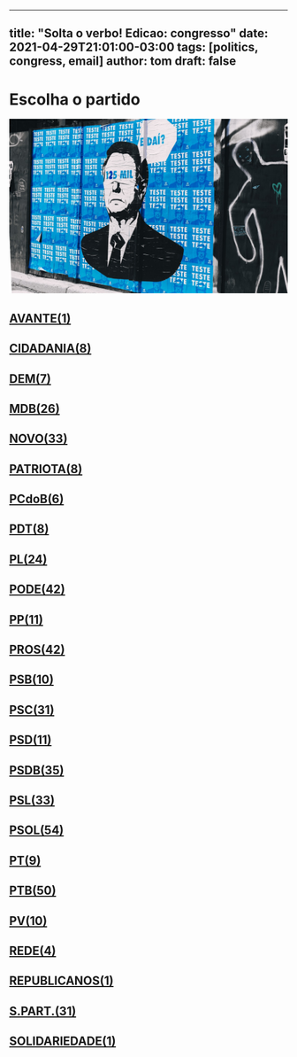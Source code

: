 
---
title: "Solta o verbo! Edicao: congresso"
date: 2021-04-29T21:01:00-03:00
tags: [politics, congress, email]
author: tom
draft: false
---
<h1>Escolha o partido</h1>
<img src="/images/bolsonegligencia.jpeg" />
<h2><a href="mailto:dep.pastorsargentoisidorio@camara.leg.br,"> AVANTE(1) </a></h2><h2><a href="mailto:dep.chiquinhobrazao@camara.leg.br,dep.greyceelias@camara.leg.br,dep.sebastiaooliveira@camara.leg.br,dep.andrejanones@camara.leg.br,dep.luistibe@camara.leg.br,dep.ledasadala@camara.leg.br,dep.tito@camara.leg.br,dep.rubensbueno@camara.leg.br,"> CIDADANIA(8) </a></h2><h2><a href="mailto:dep.danielcoelho@camara.leg.br,dep.davitoria@camara.leg.br,dep.carmenzanotto@camara.leg.br,dep.arnaldojardim@camara.leg.br,dep.alexmanente@camara.leg.br,dep.paulabelmonte@camara.leg.br,dep.pauloazi@camara.leg.br,"> DEM(7) </a></h2><h2><a href="mailto:dep.sostenescavalcante@camara.leg.br,dep.marcossoares@camara.leg.br,dep.alanrick@camara.leg.br,dep.carloshenriquegaguim@camara.leg.br,dep.igorkannario@camara.leg.br,dep.arthuroliveiramaia@camara.leg.br,dep.juninhodopneu@camara.leg.br,dep.geninhozuliani@camara.leg.br,dep.fernandocoelhofilho@camara.leg.br,dep.helioleite@camara.leg.br,dep.kimkataguiri@camara.leg.br,dep.luismiranda@camara.leg.br,dep.professoradorinhaseabrarezende@camara.leg.br,dep.bilacpinto@camara.leg.br,dep.elicorreafilho@camara.leg.br,dep.josemarioschreiner@camara.leg.br,dep.alexandreleite@camara.leg.br,dep.juscelinofilho@camara.leg.br,dep.dr.zachariascalil@camara.leg.br,dep.efraimfilho@camara.leg.br,dep.elmarnascimento@camara.leg.br,dep.leurlomantojunior@camara.leg.br,dep.pedrolupion@camara.leg.br,dep.olivalmarques@camara.leg.br,dep.normaayub@camara.leg.br,dep.marcosaureliosampaio@camara.leg.br,"> MDB(26) </a></h2><h2><a href="mailto:dep.marciobiolchi@camara.leg.br,dep.gutembergreis@camara.leg.br,dep.giovanifeltes@camara.leg.br,dep.carlosbezerra@camara.leg.br,dep.carloschiodini@camara.leg.br,dep.dulcemiranda@camara.leg.br,dep.newtoncardosojr@camara.leg.br,dep.elcionebarbalho@camara.leg.br,dep.danieladowaguinho@camara.leg.br,dep.osmarterra@camara.leg.br,dep.celsomaldaner@camara.leg.br,dep.maurolopes@camara.leg.br,dep.flavianomelo@camara.leg.br,dep.raulhenry@camara.leg.br,dep.fabioreis@camara.leg.br,dep.fabioramalho@camara.leg.br,dep.walteralves@camara.leg.br,dep.rogeriopeninhamendonca@camara.leg.br,dep.mosesrodrigues@camara.leg.br,dep.alceumoreira@camara.leg.br,dep.joaomarcelosouza@camara.leg.br,dep.jessicasales@camara.leg.br,dep.baleiarossi@camara.leg.br,dep.hildorocha@camara.leg.br,dep.sergiosouza@camara.leg.br,dep.hermesparcianello@camara.leg.br,dep.juarezcosta@camara.leg.br,dep.isnaldobulhoesjr@camara.leg.br,dep.herculanopassos@camara.leg.br,dep.herciliocoelhodiniz@camara.leg.br,dep.josepriante@camara.leg.br,dep.luciomosquini@camara.leg.br,dep.alexisfonteyne@camara.leg.br,"> NOVO(33) </a></h2><h2><a href="mailto:dep.lucasgonzalez@camara.leg.br,dep.adrianaventura@camara.leg.br,dep.pauloganime@camara.leg.br,dep.tiagomitraud@camara.leg.br,dep.marcelvanhattem@camara.leg.br,dep.gilsonmarques@camara.leg.br,dep.viniciuspoit@camara.leg.br,dep.alcidesrodrigues@camara.leg.br,"> PATRIOTA(8) </a></h2><h2><a href="mailto:dep.dr.frederico@camara.leg.br,dep.roman@camara.leg.br,dep.pastoreurico@camara.leg.br,dep.marrecafilho@camara.leg.br,dep.fredcosta@camara.leg.br,dep.orlandosilva@camara.leg.br,"> PCdoB(6) </a></h2><h2><a href="mailto:dep.danielalmeida@camara.leg.br,dep.perpetuaalmeida@camara.leg.br,dep.renildocalheiros@camara.leg.br,dep.aliceportugal@camara.leg.br,dep.professoramarcivania@camara.leg.br,dep.jandirafeghali@camara.leg.br,dep.rubenspereirajunior@camara.leg.br,dep.fabiohenrique@camara.leg.br,"> PDT(8) </a></h2><h2><a href="mailto:dep.alexsantana@camara.leg.br,dep.pauloramos@camara.leg.br,dep.gustavofruet@camara.leg.br,dep.tuliogadelha@camara.leg.br,dep.pompeodemattos@camara.leg.br,dep.eduardobismarck@camara.leg.br,dep.silviacristina@camara.leg.br,dep.leonidascristino@camara.leg.br,dep.damiaofeliciano@camara.leg.br,dep.idilvanalencar@camara.leg.br,dep.dagobertonogueira@camara.leg.br,dep.jesussergio@camara.leg.br,dep.andrefigueiredo@camara.leg.br,dep.afonsomotta@camara.leg.br,dep.subtenentegonzaga@camara.leg.br,dep.flavionogueira@camara.leg.br,dep.chicodangelo@camara.leg.br,dep.marlonsantos@camara.leg.br,dep.roberiomonteiro@camara.leg.br,dep.flaviamorais@camara.leg.br,dep.felixmendoncajunior@camara.leg.br,dep.marioheringer@camara.leg.br,dep.maurobenevidesfilho@camara.leg.br,dep.marceloramos@camara.leg.br,"> PL(24) </a></h2><h2><a href="mailto:dep.gelsonazevedo@camara.leg.br,dep.pastorgil@camara.leg.br,dep.pr.marcofeliciano@camara.leg.br,dep.marcioalvino@camara.leg.br,dep.ediolopes@camara.leg.br,dep.giacobo@camara.leg.br,dep.luizcarlosmotta@camara.leg.br,dep.luiznishimori@camara.leg.br,dep.laertebessa@camara.leg.br,dep.magdamofatto@camara.leg.br,dep.wellingtonroberto@camara.leg.br,dep.giovanicherini@camara.leg.br,dep.fernandorodolfo@camara.leg.br,dep.miguellombardi@camara.leg.br,dep.joaomaia@camara.leg.br,dep.joaocarlosbacelar@camara.leg.br,dep.josimarmaranhaozinho@camara.leg.br,dep.luizantoniocorrea@camara.leg.br,dep.joserocha@camara.leg.br,dep.lincolnportela@camara.leg.br,dep.marinasantos@camara.leg.br,dep.abiliosantana@camara.leg.br,dep.capitaofabioabreu@camara.leg.br,dep.aeltonfreitas@camara.leg.br,dep.viniciusgurgel@camara.leg.br,dep.vicentinhojunior@camara.leg.br,dep.valdevannoventa@camara.leg.br,dep.altineucortes@camara.leg.br,dep.tiririca@camara.leg.br,dep.sorayasantos@camara.leg.br,dep.sergiotoledo@camara.leg.br,dep.boscocosta@camara.leg.br,dep.capitaoaugusto@camara.leg.br,dep.juniorlourenco@camara.leg.br,dep.christianedesouzayared@camara.leg.br,dep.raimundocosta@camara.leg.br,dep.cristianovale@camara.leg.br,dep.policialkatiasastre@camara.leg.br,dep.juniormano@camara.leg.br,dep.paulofreirecosta@camara.leg.br,dep.dr.jaziel@camara.leg.br,dep.diegogarcia@camara.leg.br,"> PODE(42) </a></h2><h2><a href="mailto:dep.josemedeiros@camara.leg.br,dep.ricardoteobaldo@camara.leg.br,dep.bacelar@camara.leg.br,dep.renataabreu@camara.leg.br,dep.leomoraes@camara.leg.br,dep.robertodelucena@camara.leg.br,dep.rodrigocoelho@camara.leg.br,dep.josivaldojp@camara.leg.br,dep.josenelto@camara.leg.br,dep.igortimo@camara.leg.br,dep.angelaamin@camara.leg.br,"> PP(11) </a></h2><h2><a href="mailto:dep.hirangoncalves@camara.leg.br,dep.atilalira@camara.leg.br,dep.betorosado@camara.leg.br,dep.iracemaportella@camara.leg.br,dep.marionegromontejr@camara.leg.br,dep.eduardodafonte@camara.leg.br,dep.marceloaro@camara.leg.br,dep.jeronimogoergen@camara.leg.br,dep.ronaldocarletto@camara.leg.br,dep.dimasfabiano@camara.leg.br,dep.guilhermederrite@camara.leg.br,dep.atilalins@camara.leg.br,dep.arthurlira@camara.leg.br,dep.jaquelinecassol@camara.leg.br,dep.andreabdon@camara.leg.br,dep.andrefufuca@camara.leg.br,dep.cacaleao@camara.leg.br,dep.margaretecoelho@camara.leg.br,dep.guilhermemussi@camara.leg.br,dep.celinaleao@camara.leg.br,dep.ricardoizar@camara.leg.br,dep.pedrowestphalen@camara.leg.br,dep.pinheirinho@camara.leg.br,dep.osmarserraglio@camara.leg.br,dep.evairvieirademelo@camara.leg.br,dep.professoralcides@camara.leg.br,dep.adrianodobaldy@camara.leg.br,dep.juliolopes@camara.leg.br,dep.covattifilho@camara.leg.br,dep.nerigeller@camara.leg.br,dep.laerciooliveira@camara.leg.br,dep.faustopinato@camara.leg.br,dep.dr.luizantonioteixeirajr@camara.leg.br,dep.claudiocajado@camara.leg.br,dep.afonsohamm@camara.leg.br,dep.aguinaldoribeiro@camara.leg.br,dep.ricardobarros@camara.leg.br,dep.francocartafina@camara.leg.br,dep.christinoaureo@camara.leg.br,dep.ajalbuquerque@camara.leg.br,dep.fernandomonteiro@camara.leg.br,dep.vaidonoliveira@camara.leg.br,"> PROS(42) </a></h2><h2><a href="mailto:dep.welitonprado@camara.leg.br,dep.erosbiondini@camara.leg.br,dep.clarissagarotinho@camara.leg.br,dep.acaciofavacho@camara.leg.br,dep.gastaovieira@camara.leg.br,dep.toninhowandscheer@camara.leg.br,dep.carladickson@camara.leg.br,dep.ulduricojunior@camara.leg.br,dep.capitaowagner@camara.leg.br,dep.alessandromolon@camara.leg.br,"> PSB(10) </a></h2><h2><a href="mailto:dep.alielmachado@camara.leg.br,dep.jeffersoncampos@camara.leg.br,dep.lidicedamata@camara.leg.br,dep.tedconti@camara.leg.br,dep.lizianebayer@camara.leg.br,dep.juliodelgado@camara.leg.br,dep.lucianoducci@camara.leg.br,dep.vilsondafetaemg@camara.leg.br,dep.tadeualencar@camara.leg.br,dep.emidinhomadeira@camara.leg.br,dep.eliasvaz@camara.leg.br,dep.miltoncoelho@camara.leg.br,dep.felipecarreras@camara.leg.br,dep.ricardosilva@camara.leg.br,dep.cassioandrade@camara.leg.br,dep.gervasiomaia@camara.leg.br,dep.tabataamaral@camara.leg.br,dep.rodrigoagostinho@camara.leg.br,dep.rosanavalle@camara.leg.br,dep.gonzagapatriota@camara.leg.br,dep.mauronazif@camara.leg.br,dep.denisbezerra@camara.leg.br,dep.rafaelmotta@camara.leg.br,dep.feliperigoni@camara.leg.br,dep.camilocapiberibe@camara.leg.br,dep.biradopindare@camara.leg.br,dep.marcelofreixo@camara.leg.br,dep.heitorschuch@camara.leg.br,dep.danilocabral@camara.leg.br,dep.marcelonilo@camara.leg.br,dep.gilbertonascimento@camara.leg.br,"> PSC(31) </a></h2><h2><a href="mailto:dep.glaustindafokus@camara.leg.br,dep.pedrodalua@camara.leg.br,dep.andreferreira@camara.leg.br,dep.lauriete@camara.leg.br,dep.aluisiomendes@camara.leg.br,dep.euclydespettersen@camara.leg.br,dep.ricardodakarol@camara.leg.br,dep.otonidepaula@camara.leg.br,dep.osiresdamaso@camara.leg.br,dep.pauloeduardomartins@camara.leg.br,dep.neucimarfraga@camara.leg.br,"> PSD(11) </a></h2><h2><a href="mailto:dep.misaelvarella@camara.leg.br,dep.stefanoaguiar@camara.leg.br,dep.reinholdstephanesjunior@camara.leg.br,dep.ricardoguidi@camara.leg.br,dep.marxbeltrao@camara.leg.br,dep.vermelho@camara.leg.br,dep.paulovicentecaleffi@camara.leg.br,dep.marcobertaiolli@camara.leg.br,dep.sargentofahur@camara.leg.br,dep.ottoalencarfilho@camara.leg.br,dep.sergiobrito@camara.leg.br,dep.sidneyleite@camara.leg.br,dep.pedroaugustopalareti@camara.leg.br,dep.paulomagalhaes@camara.leg.br,dep.joaquimpassarinho@camara.leg.br,dep.expeditonetto@camara.leg.br,dep.andredepaula@camara.leg.br,dep.antoniobrito@camara.leg.br,dep.franciscojr@camara.leg.br,dep.hugoleal@camara.leg.br,dep.fabiotrad@camara.leg.br,dep.fabiomitidieri@camara.leg.br,dep.edilaziojunior@camara.leg.br,dep.domingosneto@camara.leg.br,dep.diegoandrade@camara.leg.br,dep.jonesmoura@camara.leg.br,dep.delegadoedermauro@camara.leg.br,dep.darcidematos@camara.leg.br,dep.juniorferrari@camara.leg.br,dep.haroldocathedral@camara.leg.br,dep.josenunes@camara.leg.br,dep.juliocesar@camara.leg.br,dep.charlesfernandes@camara.leg.br,dep.cezinhademadureira@camara.leg.br,dep.marianacarvalho@camara.leg.br,"> PSDB(35) </a></h2><h2><a href="mailto:dep.rossoni@camara.leg.br,dep.geovaniadesa@camara.leg.br,dep.rodrigodecastro@camara.leg.br,dep.miguelhaddad@camara.leg.br,dep.terezanelma@camara.leg.br,dep.carlossampaio@camara.leg.br,dep.celiosilveira@camara.leg.br,dep.brunafurlan@camara.leg.br,dep.nilsonpinto@camara.leg.br,dep.betopereira@camara.leg.br,dep.pedrovilela@camara.leg.br,dep.daniloforte@camara.leg.br,dep.eduardocury@camara.leg.br,dep.sheridan@camara.leg.br,dep.eduardobarbosa@camara.leg.br,dep.ednahenrique@camara.leg.br,dep.pauloabiackel@camara.leg.br,dep.alexandrefrota@camara.leg.br,dep.domingossavio@camara.leg.br,dep.ruycarneiro@camara.leg.br,dep.danieltrzeciak@camara.leg.br,dep.pedrocunhalima@camara.leg.br,dep.samuelmoreira@camara.leg.br,dep.biacavassa@camara.leg.br,dep.otavioleite@camara.leg.br,dep.rosemodesto@camara.leg.br,dep.adolfoviana@camara.leg.br,dep.mararocha@camara.leg.br,dep.aecioneves@camara.leg.br,dep.lucasredecker@camara.leg.br,dep.vanderleimacris@camara.leg.br,dep.vitorlippi@camara.leg.br,dep.bibonunes@camara.leg.br,"> PSL(33) </a></h2><h2><a href="mailto:dep.sanderson@camara.leg.br,dep.delegadowaldir@camara.leg.br,dep.bozzella@camara.leg.br,dep.lucianobivar@camara.leg.br,dep.dr.luizovando@camara.leg.br,dep.delegadopablo@camara.leg.br,dep.dra.sorayamanato@camara.leg.br,dep.vitorhugo@camara.leg.br,dep.heitorfreire@camara.leg.br,dep.eduardobolsonaro@camara.leg.br,dep.biakicis@camara.leg.br,dep.luizlima@camara.leg.br,dep.joicehasselmann@camara.leg.br,dep.lourivalgomes@camara.leg.br,dep.delegadomarcelofreitas@camara.leg.br,dep.loestertrutis@camara.leg.br,dep.abouanni@camara.leg.br,dep.carlosjordy@camara.leg.br,dep.julianlemos@camara.leg.br,dep.carolinedetoni@camara.leg.br,dep.celsosabino@camara.leg.br,dep.charllesevangelista@camara.leg.br,dep.christonietto@camara.leg.br,dep.alesilva@camara.leg.br,dep.leomotta@camara.leg.br,dep.coronelchrisostomo@camara.leg.br,dep.coroneltadeu@camara.leg.br,dep.danielfreitas@camara.leg.br,dep.professoradayanepimentel@camara.leg.br,dep.professorjoziel@camara.leg.br,dep.danielsilveira@camara.leg.br,dep.delegadoantoniofurtado@camara.leg.br,dep.coronelarmando@camara.leg.br,dep.luizphilippedeorleansebraganca@camara.leg.br,dep.junioamaral@camara.leg.br,dep.feliciolaterca@camara.leg.br,dep.generalpeternelli@camara.leg.br,dep.alinesleutjes@camara.leg.br,dep.generalgirao@camara.leg.br,dep.marceloalvaroantonio@camara.leg.br,dep.filipebarros@camara.leg.br,dep.felipefrancischini@camara.leg.br,dep.majorfabiana@camara.leg.br,dep.heliolopes@camara.leg.br,dep.guigapeixoto@camara.leg.br,dep.nelsonbarbudo@camara.leg.br,dep.nereucrispim@camara.leg.br,dep.fabioschiochet@camara.leg.br,dep.marcelobrum@camara.leg.br,dep.carlazambelli@camara.leg.br,dep.gurgel@camara.leg.br,dep.nicoletti@camara.leg.br,dep.marciolabre@camara.leg.br,dep.ivanvalente@camara.leg.br,"> PSOL(54) </a></h2><h2><a href="mailto:dep.samiabomfim@camara.leg.br,dep.aureacarolina@camara.leg.br,dep.taliriapetrone@camara.leg.br,dep.vivireis@camara.leg.br,dep.davidmiranda@camara.leg.br,dep.glauberbraga@camara.leg.br,dep.luizaerundina@camara.leg.br,dep.fernandamelchionna@camara.leg.br,dep.rogeriocorreia@camara.leg.br,"> PT(9) </a></h2><h2><a href="mailto:dep.carloszarattini@camara.leg.br,dep.alencarsantanabraga@camara.leg.br,dep.professorarosaneide@camara.leg.br,dep.mariliaarraes@camara.leg.br,dep.vanderloubet@camara.leg.br,dep.alexandrepadilha@camara.leg.br,dep.mariadorosario@camara.leg.br,dep.rejanedias@camara.leg.br,dep.carlosveras@camara.leg.br,dep.gleisihoffmann@camara.leg.br,dep.josericardo@camara.leg.br,dep.rubensotoni@camara.leg.br,dep.leodebrito@camara.leg.br,dep.valmirassuncao@camara.leg.br,dep.ruifalcao@camara.leg.br,dep.joseildoramos@camara.leg.br,dep.waldenorpereira@camara.leg.br,dep.celiomoura@camara.leg.br,dep.marcon@camara.leg.br,dep.reginaldolopes@camara.leg.br,dep.odaircunha@camara.leg.br,dep.pedrouczai@camara.leg.br,dep.joseguimaraes@camara.leg.br,dep.enioverri@camara.leg.br,dep.beneditadasilva@camara.leg.br,dep.betofaro@camara.leg.br,dep.niltotatto@camara.leg.br,dep.airtonfaleiro@camara.leg.br,dep.padrejoao@camara.leg.br,dep.afonsoflorence@camara.leg.br,dep.vicentinho@camara.leg.br,dep.joaodaniel@camara.leg.br,dep.patrusananias@camara.leg.br,dep.paulao@camara.leg.br,dep.leonardomonteiro@camara.leg.br,dep.bohngass@camara.leg.br,dep.luiziannelins@camara.leg.br,dep.pauloguedes@camara.leg.br,dep.paulopimenta@camara.leg.br,dep.pauloteixeira@camara.leg.br,dep.merlongsolano@camara.leg.br,dep.henriquefontana@camara.leg.br,dep.freianastacioribeiro@camara.leg.br,dep.arlindochinaglia@camara.leg.br,dep.erikakokay@camara.leg.br,dep.jorgesolla@camara.leg.br,dep.joseairtonfelixcirilo@camara.leg.br,dep.nataliabonavides@camara.leg.br,dep.heldersalomao@camara.leg.br,dep.wilsonsantiago@camara.leg.br,"> PTB(50) </a></h2><h2><a href="mailto:dep.mauriciodziedricki@camara.leg.br,dep.emanuelpinheironeto@camara.leg.br,dep.eduardocosta@camara.leg.br,dep.luisacanziani@camara.leg.br,dep.paulobengtson@camara.leg.br,dep.nivaldoalbuquerque@camara.leg.br,dep.pedroaugustobezerra@camara.leg.br,dep.marcelomoraes@camara.leg.br,dep.pedrolucasfernandes@camara.leg.br,dep.professorisraelbatista@camara.leg.br,"> PV(10) </a></h2><h2><a href="mailto:dep.leandre@camara.leg.br,dep.celiostudart@camara.leg.br,dep.enricomisasi@camara.leg.br,dep.joeniawapichana@camara.leg.br,"> REDE(4) </a></h2><h2><a href="mailto:dep.marciomarinho@camara.leg.br,"> REPUBLICANOS(1) </a></h2><h2><a href="mailto:dep.alinegurgel@camara.leg.br,dep.gilbertoabramo@camara.leg.br,dep.mariarosas@camara.leg.br,dep.marcospereira@camara.leg.br,dep.amaroneto@camara.leg.br,dep.carlosgomes@camara.leg.br,dep.heliocosta@camara.leg.br,dep.luizaogoulart@camara.leg.br,dep.hugomotta@camara.leg.br,dep.gilcutrim@camara.leg.br,dep.viniciuscarvalho@camara.leg.br,dep.joaocampos@camara.leg.br,dep.jorgebraz@camara.leg.br,dep.lafayettedeandrada@camara.leg.br,dep.juliocesarribeiro@camara.leg.br,dep.vavamartins@camara.leg.br,dep.jhonatandejesus@camara.leg.br,dep.miltonvieira@camara.leg.br,dep.ossesiosilva@camara.leg.br,dep.tiaeron@camara.leg.br,dep.rosangelagomes@camara.leg.br,dep.aroldomartins@camara.leg.br,dep.capitaoalbertoneto@camara.leg.br,dep.benesleocadio@camara.leg.br,dep.celsorussomanno@camara.leg.br,dep.elysantos@camara.leg.br,dep.silviocostafilho@camara.leg.br,dep.cleberverde@camara.leg.br,dep.silascamara@camara.leg.br,dep.severinopessoa@camara.leg.br,dep.rodrigomaia@camara.leg.br,"> S.PART.(31) </a></h2><h2><a href="mailto:dep.lucasvergilio@camara.leg.br,"> SOLIDARIEDADE(1) </a></h2>